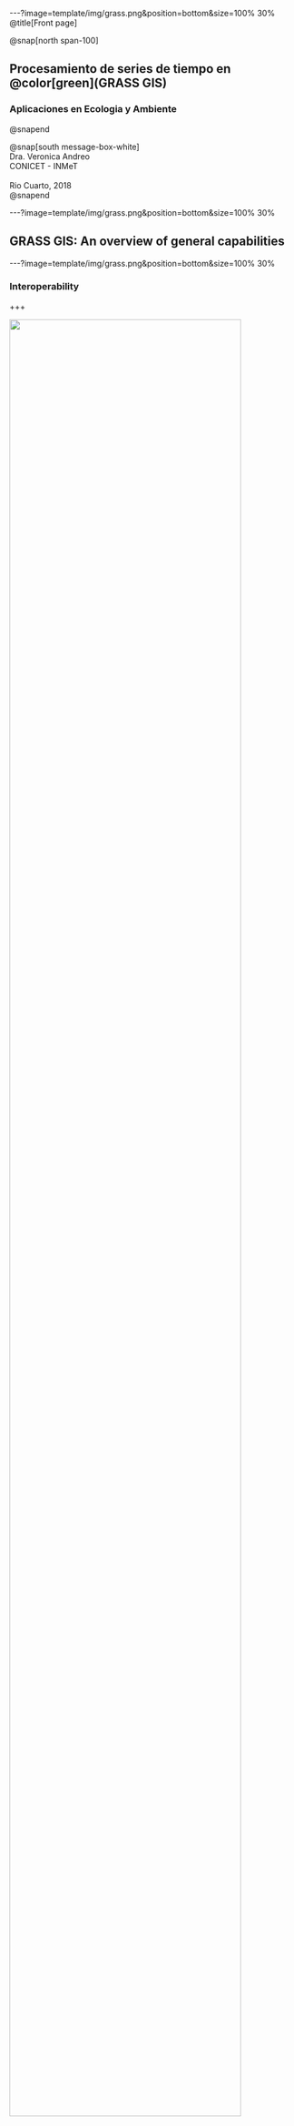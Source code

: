 ---?image=template/img/grass.png&position=bottom&size=100% 30%
@title[Front page]

@snap[north span-100]
<br>
<h2>Procesamiento de series de tiempo en @color[green](GRASS GIS)</h2>
<h3>Aplicaciones en Ecologia y Ambiente</h3>
@snapend

@snap[south message-box-white]
<br>Dra. Veronica Andreo<br>CONICET - INMeT<br><br>Rio Cuarto, 2018<br>
@snapend

---?image=template/img/grass.png&position=bottom&size=100% 30%

## GRASS GIS: An overview of general capabilities

---?image=template/img/grass.png&position=bottom&size=100% 30%

### Interoperability

+++

<img src="assets/img/grass_database_vs_geodata.png" width="90%">

+++
@title[Import/Export]

@snap[north span-100]
Modules for import/export of vector and raster maps
@snapend

@snap[west span-50]
<img src="assets/img/File_raster_import.png">
@snapend

@snap[east span-50]
<img src="assets/img/File_raster_export.png">
@snapend

---?image=template/img/grass.png&position=bottom&size=100% 30%

### Raster processing

+++

#### Raster menu

<img src="assets/img/Raster_menu.png" width="70%">

[Raster processing](https://grass.osgeo.org/grass74/manuals/rasterintro.html) manual

+++

Resampling

<img src="assets/img/Raster_resample_options.png">

+++

Raster overlay

<img src="assets/img/Raster_overlay_options.png">

+++

Hydrological modeling

<img src="assets/img/Raster_hydro.png">

+++

Landscape and patch analysis

<img src="assets/img/Raster_landscape.png">

<img src="assets/img/Raster_r_pi_addons.png">

---?image=template/img/grass.png&position=bottom&size=100% 30%

### Satellite imagery processing

+++

Imagery menu

<img src="assets/img/Imagery_menu.png">

[Image processing](https://grass.osgeo.org/grass74/manuals/imageryintro.html) manual

+++

Manage colors

<img src="assets/img/Imagery_colors.png">

+++

Transform

<img src="assets/img/Imagery_transform.png">

+++

Classification and Segmentation

<img src="assets/img/Imagery_classification.png">

+ many add-ons: r.learn.ml, i.segment.\*, i.superpixels.slic, i.ann.\*

+++

Generic tools and tools for specific sensors

<img src="assets/img/Imagery_satellite_especif_tools.png">

Add-ons for MODIS, Sentinel2, Landsat, SRTM, GPM, etc.

+++

Products

<img src="assets/img/Imagery_products.png">

Add-ons: [i.wi](https://grass.osgeo.org/grass74/manuals/addons/i.wi.html), i.lswt, etc.

+++

Evapotranspiration

<img src="assets/img/Imagery_ET.png">

... and in add-ons

---?image=template/img/grass.png&position=bottom&size=100% 30%

### 3D raster processing

+++

<img src="assets/img/3D_raster_menu.png">

[3D raster processing](https://grass.osgeo.org/grass74/manuals/raster3dintro.html) manual

---?image=template/img/grass.png&position=bottom&size=100% 30%

### Vector processing

+++

Vector menu

<img src="assets/img/Vector_menu.png" width="70%">

[Vector processing](https://grass.osgeo.org/grass74/manuals/vectorintro.html) manual

+++

Topology maintenance

<img src="assets/img/Vector_topology_maint.png">

+++

Selection and overlaying

<img src="assets/img/Vector_select.png">

<img src="assets/img/Vector_overlay.png">

+++

Network analysis

<img src="assets/img/Vector_network_analysis.png">

+++

Report and stats

<img src="assets/img/Vector_report_stats.png">

---?image=template/img/grass.png&position=bottom&size=100% 30%

### Database

+++

<img src="assets/img/DB_menu.png">

---?image=template/img/grass.png&position=bottom&size=100% 30%

### Time series

+++

<img src="assets/img/Temporal_menu.png">

We'll see this in more detail on Thursday @fa[smile-o fa-spin text-green]

---?image=template/img/grass.png&position=bottom&size=100% 30%

### Graphical modeler

+++

@snap[north span-100]
Flowchart view plus Python translation
@snapend

@snap[west span-50]
<img src="assets/img/graphical_modeller.png">
@snapend 

@snap[east span-50]
<img src="assets/img/graphical_modeller_python.png">
@snapend

@snap[south span-100]
See [g.gui.gmodeler](https://grass.osgeo.org/grass74/manuals/wxGUI.gmodeler.html) manual page for further details.
@snapend

---?image=template/img/grass.png&position=bottom&size=100% 30%

### Visualization tools

+++

Map display: console tab

<img src="assets/img/map_display_and_gui_console.png" width="80%">

+++

Map display: data tab

<img src="assets/img/map_display_and_data_tab.png" width="80%">

+++

Map display: 3D view

<img src="assets/img/3d_view.png" width="80%">

+++

@snap[north span-100]
wx-monitor
@snapend

@snap[west span-30]
Run in the terminal:

```
d.mon wx0
d.rast map=elevation
d.vect map=roadsmajor
```
<br>
@snapend

@snap[east span-70]
<img src="assets/img/wx_monitor.png">
@snapend

@snap[south span-100]
wx-monitors have the same "buttons" than the main Map Display in the GUI
@snapend

+++

Map-swipe

<img src="assets/img/map_swipe.png" width="70%">

+++

Animation tool

<img src="assets/img/lsat5_animation.gif" width="80%">

---?image=template/img/grass.png&position=bottom&size=100% 30%

### Cartographic composer

+++

<img src="assets/img/cartographic_comp_draft.png" width="80%">

+++

Export as .ps .eps or .pdf

<img src="assets/img/elevation.png">

+++?code=code/elevation.psmap

@[19](raster map)
@[21-29](vector of areas)
@[30-40](vector of lines)

---?image=template/img/grass.png&position=bottom&size=100% 30%

### Add-ons

---

Some cool add-ons:

@ul
- [i.modis](https://grass.osgeo.org/grass74/manuals/addons/i.modis.html)
- [i.sentinel](https://grass.osgeo.org/grass74/manuals/addons/i.sentinel.html)
- [r.learn.ml](https://grass.osgeo.org/grass74/manuals/addons/r.learn.ml.html)
- [r.hants](https://grass.osgeo.org/grass74/manuals/addons/r.hants.html)
- [r.series.lwr](https://grass.osgeo.org/grass74/manuals/addons/r.series.lwr.html)
- [r.seasons](https://grass.osgeo.org/grass74/manuals/addons/r.seasons.html)
- [r.bioclim](https://grass.osgeo.org/grass74/manuals/addons/r.bioclim.html)
@ulend

--- 

**Thanks for your attention!!**

![GRASS GIS logo](assets/img/grass_logo_alphab.png)

---

@snap[south span-50]
@size[18px](Presentation powered by)
<br>
<a href="https://gitpitch.com/">
<img src="assets/img/gitpitch_logo.png" width="20%"></a>
@snapend

<!--- <p><span class="slide-title">Flowchart view plus Python translation</span></p> --->